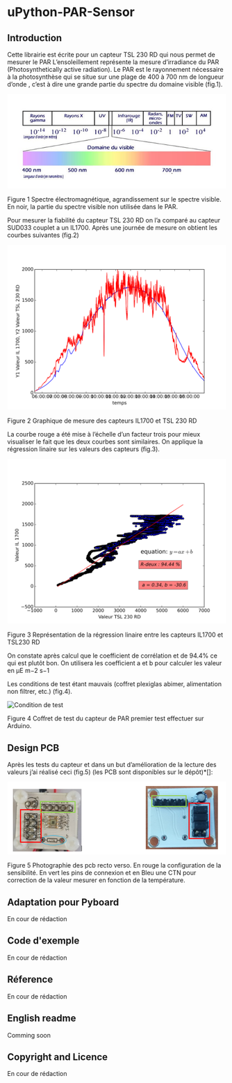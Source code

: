 # uPython-PAR-Sensor

## Introduction
Cette librairie est écrite pour un capteur TSL 230 RD qui nous permet de mesurer le PAR
L’ensoleillement représente la mesure d’irradiance du PAR  (Photosynthetically active radiation). Le PAR est le rayonnement nécessaire à la photosynthèse qui se situe sur une plage de 400 à 700 nm de longueur d’onde , c’est à dire une grande partie du spectre du domaine visible (fig.1).

![Spectre électromagnétique](/images/spectre_electromagnetique.jpg)

Figure 1 Spectre électromagnétique, agrandissement sur le spectre visible. En noir, la partie du spectre visible non utilisée dans le PAR.

Pour mesurer la fiabilité du capteur TSL 230 RD on l’a comparé au capteur SUD033 couplet a un IL1700. Après une journée de mesure on obtient les courbes suivantes (fig.2)

![Courbe des capteurs](/images/courbe.png)

Figure 2 Graphique de mesure des capteurs IL1700 et TSL 230 RD

La courbe rouge a été mise à l’échelle d’un facteur trois pour mieux visualiser le fait que les deux courbes sont similaires.
On applique la régression linaire sur les valeurs des capteurs (fig.3).

![Régression linéaire](/images/reg_lin.png)

Figure 3 Représentation de la régression linaire entre les capteurs IL1700 et TSL230 RD

On constate après calcul que le coefficient de corrélation et de 94.4% ce qui est plutôt bon.
On utilisera les coefficient a et b pour calculer les valeur en μE m−2 s−1

Les conditions de test étant mauvais (coffret plexiglas abimer, alimentation non filtrer, etc.) (fig.4).

![Condition de test](/images/condition.jpeg)

Figure 4 Coffret de test du capteur de PAR premier test effectuer sur Arduino.

## Design PCB

Après les tests du capteur et dans un but d’amélioration de la lecture des valeurs j’ai réalisé ceci (fig.5) (les PCB sont disponibles sur le dépôt)*[]: 

![PCB](/images/PCB.png)

Figure 5 Photographie des pcb recto verso. En rouge la configuration de la sensibilité. En vert les pins de connexion et en Bleu une CTN pour correction de la valeur mesurer en fonction de la température.

## Adaptation pour Pyboard

En cour de rédaction

## Code d'exemple

En cour de rédaction

## Réference

En cour de rédaction

## English readme

Comming soon

## Copyright and Licence

En cour de rédaction